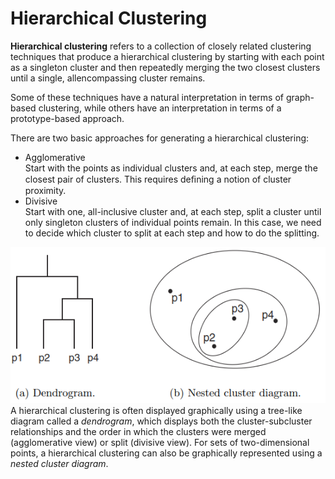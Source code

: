 # Hierarchical Clustering
**Hierarchical clustering** refers to a collection of closely related clustering techniques that produce a hierarchical clustering by starting with each point as a singleton cluster and then repeatedly merging the two closest clusters until a single, allencompassing cluster remains.

Some of these techniques have a natural interpretation in terms of graph-based clustering, while others have an interpretation in terms of a prototype-based approach.

There are two basic approaches for generating a hierarchical clustering:
- Agglomerative  
  Start with the points as individual clusters and, at each step, merge the closest pair of clusters. This requires deﬁning a notion of cluster proximity.
- Divisive  
  Start with one, all-inclusive cluster and, at each step, split a cluster until only singleton clusters of individual points remain. In this case, we need to decide which cluster to split at each step and how to do the splitting.

![|400](images/Figures.png)  
A hierarchical clustering is often displayed graphically using a tree-like diagram called a *dendrogram*, which displays both the cluster-subcluster relationships and the order in which the clusters were merged (agglomerative view) or split (divisive view). For sets of two-dimensional points, a hierarchical clustering can also be graphically represented using a *nested cluster diagram*.